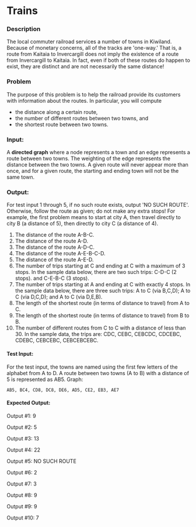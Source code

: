 # Trains

### Description
The local commuter railroad services a number of towns in Kiwiland. Because of monetary
concerns, all of the tracks are 'one-way.' That is, a route from Kaitaia to Invercargill does not
imply the existence of a route from Invercargill to Kaitaia. In fact, even if both of these routes
do happen to exist, they are distinct and are not necessarily the same distance!

### Problem
The purpose of this problem is to help the railroad provide its customers with information about
the routes. In particular, you will compute 
* the distance along a certain route, 
* the number of
different routes between two towns, and 
* the shortest route between two towns.
### Input:
A **directed graph** where a node represents a town and an edge represents a route between two
towns. The weighting of the edge represents the distance between the two towns. A given
route will never appear more than once, and for a given route, the starting and ending town will
not be the same town.
### Output:
For test input 1 through 5, if no such route exists, output 'NO SUCH ROUTE'. Otherwise, follow
the route as given; do not make any extra stops! For example, the first problem means to start
at city A, then travel directly to city B (a distance of 5), then directly to city C (a distance of 4).
1. The distance of the route A-B-C.
2. The distance of the route A-D.
3. The distance of the route A-D-C.
4. The distance of the route A-E-B-C-D.
5. The distance of the route A-E-D.
6. The number of trips starting at C and ending at C with a maximum of 3 stops. In the sample
data below, there are two such trips: C-D-C (2 stops). and C-E-B-C (3 stops).
7. The number of trips starting at A and ending at C with exactly 4 stops. In the sample data
below, there are three such trips: A to C (via B,C,D); A to C (via D,C,D); and A to C (via D,E,B).
8. The length of the shortest route (in terms of distance to travel) from A to C.
9. The length of the shortest route (in terms of distance to travel) from B to B.
10. The number of different routes from C to C with a distance of less than 30. In the sample
data, the trips are: CDC, CEBC, CEBCDC, CDCEBC, CDEBC, CEBCEBC, CEBCEBCEBC.
#### Test Input:
For the test input, the towns are named using the first few letters of the alphabet from A to D.
A route between two towns (A to B) with a distance of 5 is represented as AB5.
Graph: 

```
AB5, BC4, CD8, DC8, DE6, AD5, CE2, EB3, AE7
```

#### Expected Output:
Output #1: 9

Output #2: 5

Output #3: 13

Output #4: 22

Output #5: NO SUCH ROUTE

Output #6: 2

Output #7: 3

Output #8: 9

Output #9: 9

Output #10: 7